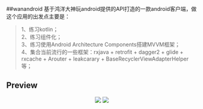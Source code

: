 ##wanandroid
基于鸿洋大神玩android提供的API打造的一款android客户端，做这个应用的出发点主要是：
>1、练习kotlin；    
>2、练习组件化；          
>3、练习使用Android Architecture Components搭建MVVM框架；         
>4、集合当前流行的一些框架：rxjava + retrofit + dagger2 + glide + rxcache + Arouter + leakcarary + BaseRecyclerViewAdapterHelper等；

## Preview
<div align="center">
<img src="https://github.com/zhangyujiu/wanandroid/raw/master/Screenshot_1545373520.png">
<img src="https://github.com/zhangyujiu/wanandroid/raw/master/Screenshot_1545373520.png">
</div>